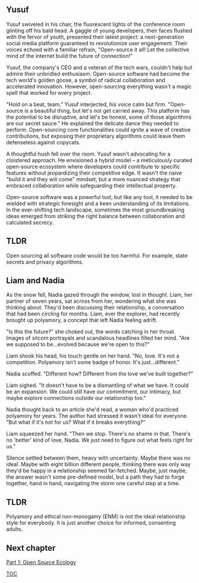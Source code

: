 ## Yusuf
Yusuf swiveled in his chair, the fluorescent lights of the conference room glinting off his bald head. A gaggle of young developers, their faces flushed with the fervor of youth, presented their latest project: a next-generation social media platform guaranteed to revolutionize user engagement. Their voices echoed with a familiar refrain, "Open-source it all! Let the collective mind of the internet build the future of connection!"

Yusuf, the company's CEO and a veteran of the tech wars, couldn't help but admire their unbridled enthusiasm. Open-source software had become the tech world's golden goose, a symbol of radical collaboration and accelerated innovation.  However, open-sourcing everything wasn't a magic spell that worked for every project.

"Hold on a beat, team," Yusuf interjected, his voice calm but firm. "Open-source is a beautiful thing, but let's not get carried away. This platform has the potential to be disruptive, and let's be honest, some of those algorithms are our secret sauce."  He explained the delicate dance they needed to perform. Open-sourcing core functionalities could ignite a wave of creative contributions, but exposing their proprietary algorithms could leave them defenseless against copycats.

A thoughtful hush fell over the room. Yusuf wasn't advocating for a cloistered approach. He envisioned a hybrid model – a meticulously curated open-source ecosystem where developers could contribute to specific features without jeopardizing their competitive edge. It wasn't the naive "build it and they will come" mindset, but a more nuanced strategy that embraced collaboration while safeguarding their intellectual property.

Open-source software was a powerful tool, but like any tool, it needed to be wielded with strategic foresight and a keen understanding of its limitations. In the ever-shifting tech landscape, sometimes the most groundbreaking ideas emerged from striking the right balance between collaboration and calculated secrecy. 

## TLDR
Open sourcing all software code would be too harmful. For example, state secrets and privacy algorithms.

## Liam and Nadia
As the snow fell, Nadia gazed through the window, lost in thought. Liam, her partner of seven years, sat across from her, wondering what she was thinking about. They'd been discussing their relationship, a conversation that had been circling for months. Liam, ever the explorer, had recently brought up polyamory, a concept that left Nadia feeling adrift.

"Is this the future?" she choked out, the words catching in her throat. Images of sitcom portrayals and scandalous headlines filled her mind. "Are we supposed to be…evolved because we're open to this?"

Liam shook his head, his touch gentle on her hand. "No, love. It's not a competition. Polyamory isn't some badge of honor. It's just…different."

Nadia scoffed. "Different how? Different from the love we've built together?"

Liam sighed. "It doesn't have to be a dismantling of what we have. It could be an expansion. We could still have our commitment, our intimacy, but maybe explore connections outside our relationship too."

Nadia thought back to an article she'd read, a woman who'd practiced polyamory for years. The author had stressed it wasn't ideal for everyone. "But what if it's not for us? What if it breaks everything?"

Liam squeezed her hand. "Then we stop. There's no shame in that. There's no 'better' kind of love, Nadia. We just need to figure out what feels right for us."

Silence settled between them, heavy with uncertainty. Maybe there was no ideal. Maybe with eight billion different people, thinking there was only way they'd be happy in a relationship seemed far-fetched. Maybe, just maybe, the answer wasn't some pre-defined model, but a path they had to forge together, hand in hand, navigating the storm one careful step at a time.   


## TLDR
Polyamory and ethical non-monogamy (ENM) is not the ideal relationship style for everybody. It is just another choice for informed, consenting adults.

## Next chapter
[Part 1: Open Source Ecology](https://pebreo.github.io/midgame/part1-ose.html)

[TOC](https://pebreo.github.io/midgame)
